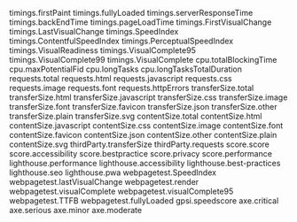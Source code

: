 timings.firstPaint
timings.fullyLoaded
timings.serverResponseTime
timings.backEndTime
timings.pageLoadTime
timings.FirstVisualChange
timings.LastVisualChange
timings.SpeedIndex
timings.ContentfulSpeedIndex
timings.PerceptualSpeedIndex
timings.VisualReadiness
timings.VisualComplete95
timings.VisualComplete99
timings.VisualComplete
cpu.totalBlockingTime
cpu.maxPotentialFid
cpu.longTasks
cpu.longTasksTotalDuration
requests.total
requests.html
requests.javascript
requests.css
requests.image
requests.font
requests.httpErrors
transferSize.total
transferSize.html
transferSize.javascript
transferSize.css
transferSize.image
transferSize.font
transferSize.favicon
transferSize.json
transferSize.other
transferSize.plain
transferSize.svg
contentSize.total
contentSize.html
contentSize.javascript
contentSize.css
contentSize.image
contentSize.font
contentSize.favicon
contentSize.json
contentSize.other
contentSize.plain
contentSize.svg
thirdParty.transferSize
thirdParty.requests
score.score
score.accessibility
score.bestpractice
score.privacy
score.performance
lighthouse.performance
lighthouse.accessibility
lighthouse.best-practices
lighthouse.seo
lighthouse.pwa
webpagetest.SpeedIndex
webpagetest.lastVisualChange
webpagetest.render
webpagetest.visualComplete
webpagetest.visualComplete95
webpagetest.TTFB
webpagetest.fullyLoaded
gpsi.speedscore
axe.critical
axe.serious
axe.minor
axe.moderate
